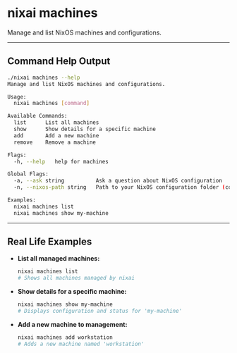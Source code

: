 # nixai machines

Manage and list NixOS machines and configurations.

---

## Command Help Output

```sh
./nixai machines --help
Manage and list NixOS machines and configurations.

Usage:
  nixai machines [command]

Available Commands:
  list      List all machines
  show      Show details for a specific machine
  add       Add a new machine
  remove    Remove a machine

Flags:
  -h, --help   help for machines

Global Flags:
  -a, --ask string          Ask a question about NixOS configuration
  -n, --nixos-path string   Path to your NixOS configuration folder (containing flake.nix or configuration.nix)

Examples:
  nixai machines list
  nixai machines show my-machine
```

---

## Real Life Examples

- **List all managed machines:**
  ```sh
  nixai machines list
  # Shows all machines managed by nixai
  ```
- **Show details for a specific machine:**
  ```sh
  nixai machines show my-machine
  # Displays configuration and status for 'my-machine'
  ```
- **Add a new machine to management:**
  ```sh
  nixai machines add workstation
  # Adds a new machine named 'workstation'
  ```
